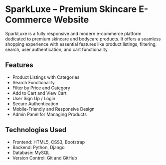 # SparkLuxe – Premium Skincare E-Commerce Website

SparkLuxe is a fully responsive and modern e-commerce platform dedicated to premium skincare and bodycare products. It offers a seamless shopping experience with essential features like product listings, filtering, search, user authentication, and cart functionality.

## Features

- Product Listings with Categories
- Search Functionality
- Filter by Price and Category
- Add to Cart and View Cart
- User Sign Up / Login
- Secure Authentication
- Mobile-Friendly and Responsive Design
- Admin Panel for Managing Products 

## Technologies Used

- Frontend: HTML5, CSS3, Bootstrap
- Backend: Python, Django
- Database: MySQL
- Version Control: Git and GitHub

